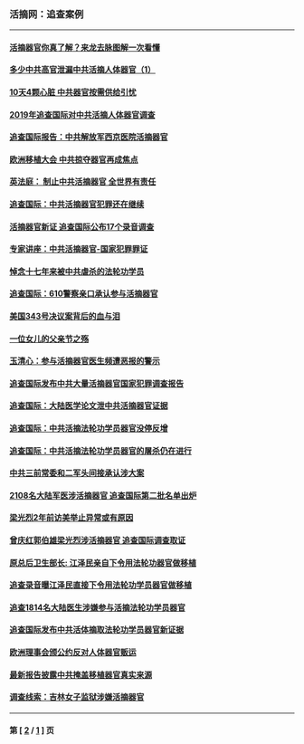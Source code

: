 ### 活摘网：追查案例
---
#### [活摘器官你真了解？来龙去脉图解一次看懂](../../pages/nf5880/n13013820.md?08240430) 
#### [多少中共高官泄漏中共活摘人体器官（1）](../../pages/nf5880/n12671234.md?08240430) 
#### [10天4颗心脏 中共器官按需供给引忧](../../pages/nf5880/n12326366.md?08240430) 
#### [2019年追查国际对中共活摘人体器官调查](../../pages/nf5880/n11917733.md?08240430) 
#### [追查国际报告：中共解放军西京医院活摘器官](../../pages/nf5880/n11838359.md?08240430) 
#### [欧洲移植大会 中共掠夺器官再成焦点](../../pages/nf5880/n11538883.md?08240430) 
#### [英法庭： 制止中共活摘器官 全世界有责任](../../pages/nf5880/n11330691.md?08240430) 
#### [追查国际：中共活摘器官犯罪还在继续](../../pages/nf5880/n11218301.md?08240430) 
#### [活摘器官新证 追查国际公布17个录音调查](../../pages/nf5880/n10897744.md?08240430) 
#### [专家讲座：中共活摘器官-国家犯罪罪证](../../pages/nf5880/n8828153.md?08240430) 
#### [悼念十七年来被中共虐杀的法轮功学员](../../pages/nf5880/n8124823.md?08240430) 
#### [追查国际：610警察亲口承认参与活摘器官](../../pages/nf5880/n8109067.md?08240430) 
#### [美国343号决议案背后的血与泪](../../pages/nf5880/n8020684.md?08240430) 
#### [一位女儿的父亲节之殇](../../pages/nf5880/n8014122.md?08240430) 
#### [玉清心：参与活摘器官医生频遭恶报的警示](../../pages/nf5880/n4637546.md?08240430) 
#### [追查国际发布中共大量活摘器官国家犯罪调查报告](../../pages/nf5880/n4613428.md?08240430) 
#### [追查国际：大陆医学论文泄中共活摘器官证据](../../pages/nf5880/n4608794.md?08240430) 
#### [追查国际：中共活摘法轮功学员器官没停反增](../../pages/nf5880/n4584075.md?08240430) 
#### [追查国际：中共活摘法轮功学员器官的屠杀仍在进行](../../pages/nf5880/n4299154.md?08240430) 
#### [中共三前常委和二军头间接承认涉大案](../../pages/nf5880/n4286244.md?08240430) 
#### [2108名大陆军医涉活摘器官 追查国际第二批名单出炉](../../pages/nf5880/n4284769.md?08240430) 
#### [梁光烈2年前访美举止异常或有原因](../../pages/nf5880/n4279686.md?08240430) 
#### [曾庆红郭伯雄梁光烈涉活摘器官 追查国际调查取证](../../pages/nf5880/n4278462.md?08240430) 
#### [原总后卫生部长: 江泽民亲自下令用法轮功器官做移植](../../pages/nf5880/n4263864.md?08240430) 
#### [追查录音曝江泽民直接下令用法轮功学员器官做移植](../../pages/nf5880/n4261268.md?08240430) 
#### [追查1814名大陆医生涉嫌参与活摘法轮功学员器官](../../pages/nf5880/n4259055.md?08240430) 
#### [追查国际发布中共活体摘取法轮功学员器官新证据](../../pages/nf5880/n4258255.md?08240430) 
#### [欧洲理事会颁公约反对人体器官贩运](../../pages/nf5880/n4206955.md?08240430) 
#### [最新报告披露中共掩盖移植器官真实来源](../../pages/nf5880/n4140084.md?08240430) 
#### [调查线索：吉林女子监狱涉嫌活摘器官](../../pages/nf5880/n4044366.md?08240430) 

---
#### 第 [ [2](./2.md?08240430) / [1](./1.md?08240430) ] 页
